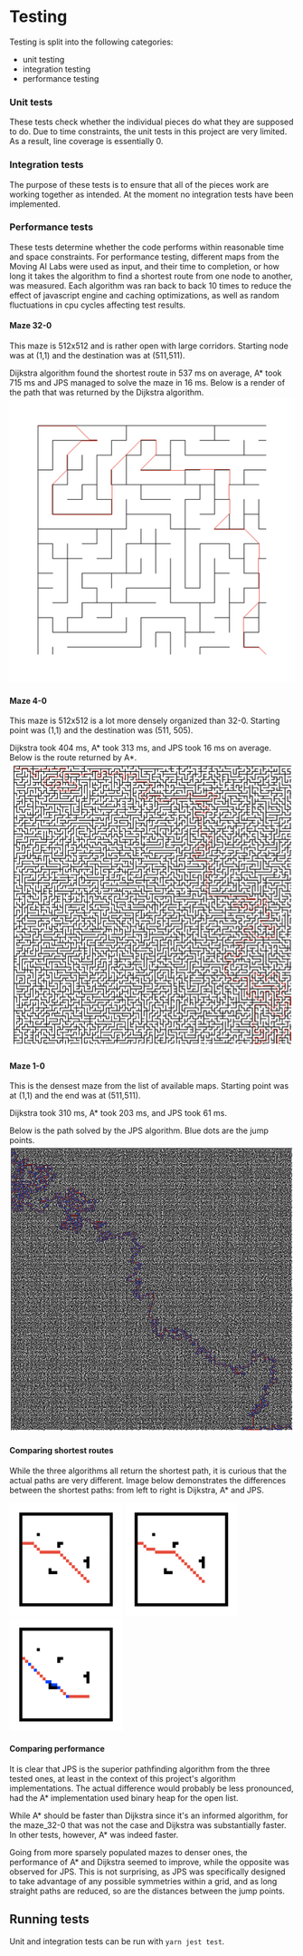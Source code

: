 # Testing

Testing is split into the following categories:

- unit testing
- integration testing
- performance testing

### Unit tests

These tests check whether the individual pieces do what they are supposed to do.
Due to time constraints, the unit tests in this project are very limited. As a result, line coverage is essentially 0.

### Integration tests

The purpose of these tests is to ensure that all of the pieces work are working together as intended.
At the moment no integration tests have been implemented.

### Performance tests

These tests determine whether the code performs within reasonable time and space constraints.
For performance testing, different maps from the Moving AI Labs were used as input, and their time to completion, or how long it takes the algorithm to find a shortest route from one node to another, was measured. Each algorithm was ran back to back 10 times to reduce the effect of javascript engine and caching optimizations, as well as random fluctuations in cpu cycles affecting test results.

#### Maze 32-0

This maze is 512x512 and is rather open with large corridors. Starting node was at (1,1) and the destination was at (511,511).

Dijkstra algorithm found the shortest route in 537 ms on average, A\* took 715 ms and JPS managed to solve the maze in 16 ms.
Below is a render of the path that was returned by the Dijkstra algorithm.
![dijkstra solved route maze32](images/dijkstra_maze32.svg)

#### Maze 4-0

This maze is 512x512 is a lot more densely organized than 32-0. Starting point was (1,1) and the destination was (511, 505).

Dijkstra took 404 ms, A* took 313 ms, and JPS took 16 ms on average.
Below is the route returned by A*.
![a* maze4](images/astar_maze4.png)

#### Maze 1-0

This is the densest maze from the list of available maps. Starting point was at (1,1) and the end was at (511,511).

Dijkstra took 310 ms, A\* took 203 ms, and JPS took 61 ms.

Below is the path solved by the JPS algorithm. Blue dots are the jump points.
![jps maze1](images/jps_maze1.png)

#### Comparing shortest routes

While the three algorithms all return the shortest path, it is curious that the actual paths are very different.
Image below demonstrates the differences between the shortest paths: from left to right is Dijkstra, A\* and JPS.

<img width="200" src='images/dijkstra_maze0.svg'/>
<img width="200" src='images/astar_maze0.svg'/>
<img width="200" src='images/jps_maze0.svg'/>

#### Comparing performance

It is clear that JPS is the superior pathfinding algorithm from the three tested ones, at least in the context of this project's algorithm implementations.
The actual difference would probably be less pronounced, had the A\* implementation used binary heap for the open list.

While A* should be faster than Dijkstra since it's an informed algorithm, for the maze_32-0 that was not the case and Dijkstra was substantially faster. In other tests, however, A* was indeed faster.

Going from more sparsely populated mazes to denser ones, the performance of A\* and Dijkstra seemed to improve, while the opposite was observed for JPS. This is not surprising, as JPS was specifically designed to take advantage of any possible symmetries within a grid, and as long straight paths are reduced, so are the distances between the jump points.

## Running tests

Unit and integration tests can be run with `yarn jest test`.
